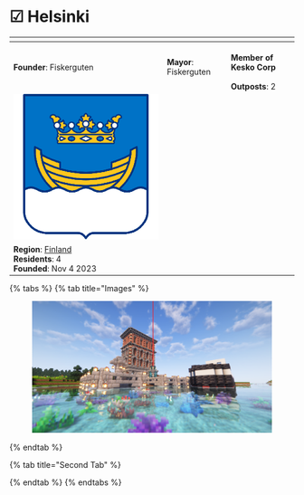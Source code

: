 # ☑ Helsinki

<table data-view="cards"><thead><tr><th></th><th></th><th></th></tr></thead><tbody><tr><td><strong>Founder</strong>: Fiskerguten</td><td><strong>Mayor</strong>: Fiskerguten</td><td><br><strong>Member of Kesko Corp</strong><br><br><strong>Outposts</strong>: 2</td></tr><tr><td><img src="../../../../.gitbook/assets/Helsinki500.png" alt="" data-size="original"></td><td></td><td></td></tr><tr><td><strong>Region</strong>: <a href="./">Finland</a><br><strong>Residents</strong>: 4<br><strong>Founded</strong>: Nov 4 2023</td><td></td><td></td></tr></tbody></table>



{% tabs %}
{% tab title="Images" %}
<figure><img src="../../../../.gitbook/assets/2023-12-02_20.15.19.png" alt=""><figcaption></figcaption></figure>
{% endtab %}

{% tab title="Second Tab" %}

{% endtab %}
{% endtabs %}
